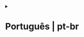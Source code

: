 <details><summary><h1>Português | pt-br </h1></summary>

  Tratamento do flood de comentários nas avaliações dos estabelecimentos do mapa Bar de Respeito visando manter a credibilidade da plataforma após um grande    número de acessos repentinos

  <h3>Objetivo</h3>

  Pensar em estratégias de higienização das reviews dos estabelecimentos e estruturar queries para efetuar o delete no banco de dados

  <h3>Ferramentas</h3>

  • PostgreSQL •

  <h3>Problema</h3>
  <ul>
    <li>Quais tipos de comentários são pertinentes nas reviews?</li>
    <li>Qual é o padrão de comentários não pertinentes?</li>
    <li>O que caracteriza um comentário proveniente de flood?</li>
    <li>Qual período será considerado no delete?</li>
  </ul>

  <h3>Etapas</h3>
  <ul>
    <li>Análise exploratória dos comentários com SELECT</li>
    <li>Estruturação das queries</li>
    <li>Medição dos resultados e futuro impacto nos reviews do mapa</li>
    <li>Aplicação no ambiente de testes</li>
    <li>Comparação com o ambiente real</li>
    <li>Verificação de melhorias e otimizações das queries</li>
    <li>Aplicação no ambiente real</li>
  </ul>

  <h3>Estratégias Definidas</h3>
  <ul>
    <li>Usuários com comentários que iniciam com 3 consoantes</li>
    <li>Usuários que comentaram 3 caracteres ou menos</li>
    <li>Usuários com "não informado/outro"em duas etapas do cadastro na plataforma</li>
    <li>Usuários que comentaram apenas consoantes</li>
    <li>Usuários com o dado "nome" iniciando com 3 consoantes seguidas</li>
  </ul>

  <h3>Conclusões</h3>
  <ul>
    <li>Foram removidas mais de 30 mil reviews após a filtragem</li>
    <li>Discutir formas de evitar criação de contas desenfreadas, adicionando novas etapas de verificação no cadastro</li>
    <li>Criar limitações no envio de reviews, como mínimo de caracteres</li>
  </ul>
</details>
